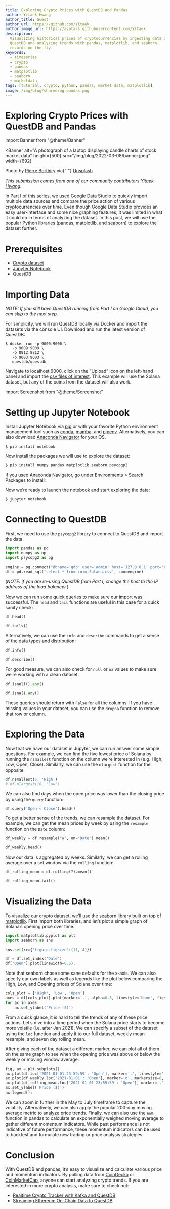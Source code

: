 ```yaml
---
title: Exploring Crypto Prices with QuestDB and Pandas
author: Yitaek Hwang
author_title: Guest
author_url: https://github.com/Yitaek
author_image_url: https://avatars.githubusercontent.com/Yitaek
description:
  Visualizing historical prices of cryptocurrencies by ingesting data into
  QuestDB and analyzing trends with pandas, matplotlib, and seaborn.
  records on the fly.
keywords:
  - timeseries
  - crypto
  - pandas
  - matplotlib
  - seaborn
  - marketdata
tags: [tutorial, crypto, python, pandas, market data, matplotlib]
image: /img/blog/shared/og-pandas.png
---
```


# Exploring Crypto Prices with QuestDB and Pandas

import Banner from "@theme/Banner"

<Banner
  alt="A photograph of a laptop displaying candle charts of stock market data"
  height={500}
  src="/img/blog/2022-03-08/banner.jpeg"
  width={692}
>
  Photo by <a href="https://unsplash.com/@peiobty">Pierre Borthiry</a> via{" "}
  <a href="https://unsplash.com">Unsplash</a>
</Banner>

_This submission comes from one of our community contributors
[Yitaek Hwang](https://yitaek.medium.com/)_.

In [Part I of this series](/blog/2022/02/10/questdb-google-data-studio), we
used Google Data Studio to quickly import multiple data sources and compare the
price action of various cryptocurrencies over time. Even though Google Data
Studio provides an easy user-interface and some nice graphing features, it was
limited in what it could do in terms of analyzing the dataset. In this post, we
will use the popular Python libraries (pandas, matplotlib, and seaborn) to
explore the dataset further.

# Prerequisites

- [Crypto dataset](https://www.kaggle.com/sudalairajkumar/cryptocurrencypricehistory)
- [Jupyter Notebook](https://jupyter.org/)
- [QuestDB](https://questdb.io/)

# Importing Data

_NOTE: If you still have QuestDB running from Part I on Google Cloud, you can
skip to the next step._

For simplicity, we will run QuestDB locally via Docker and import the datasets
via the console UI. Download and run the latest version of QuestDB:

```
$ docker run -p 9000:9000 \
   -p 9009:9009 \
   -p 8812:8812 \
   -p 9003:9003 \
   questdb/questdb
```

Navigate to localhost:9000, click on the “Upload” icon on the left-hand panel
and import the
[csv files of interest](https://www.kaggle.com/sudalairajkumar/cryptocurrencypricehistory).
This example will use the Solana dataset, but any of the coins from the dataset
will also work.

import Screenshot from "@theme/Screenshot"

<Screenshot
  alt="Import CSV section of QuestDB Web Console"
  height={281}
  src="/img/blog/2022-03-08/import.png"
  width={692}
/>

# Setting up Jupyter Notebook

Install Jupyter Notebook via [pip](https://jupyter.org/install) or with your
favorite Python environment management tool such as
[conda](https://docs.conda.io/), [mamba](https://mamba.readthedocs.io/), and
[pipenv](https://pipenv.pypa.io/). Alternatively, you can also download
[Anaconda Navigator](https://www.anaconda.com/products/individual) for your OS.

```
$ pip install notebook
```

Now install the packages we will use to explore the dataset:

```
$ pip install numpy pandas matplotlib seaborn psycogp2
```

If you used Anaconda Navigator, go under Environments > Search Packages to
install:

<Screenshot
  alt="A screenshot of Anaconda Navigator"
  height={446}
  src="/img/blog/2022-03-08/anaconda_navigator.png"
  width={692}
/>

Now we’re ready to launch the notebook and start exploring the data:

```
$ jupyter notebook
```

# Connecting to QuestDB

First, we need to use the `psycopg2` library to connect to QuestDB and import
the data.

```python
import pandas as pd
import numpy as np
import psycopg2 as pg

engine = pg.connect("dbname='qdb' user='admin' host='127.0.0.1' port='8812' password='quest'")
df = pd.read_sql('select * from coin_Solana.csv', con=engine)
```

(_NOTE: if you are re-using QuestDB from Part I, change the host to the IP
address of the load balancer._)

Now we can run some quick queries to make sure our import was successful. The
`head` and `tail` functions are useful in this case for a quick sanity check:

```python
df.head()

df.tails()
```

<Screenshot
  alt="A screenshot showing head and tail functions in Jupyter Notebook"
  height={305}
  src="/img/blog/2022-03-08/head_and_tail.png"
  width={692}
/>

Alternatively, we can use the `info` and `describe` commands to get a sense of
the data types and distribution:

```python
df.info()
```

<Screenshot
  alt="A screenshot showing an info function in Jupyter Notebook"
  height={231}
  src="/img/blog/2022-03-08/info.png"
  width={692}
/>

```python
df.describe()
```

<Screenshot
  alt="A screenshot showing head a describe function in Jupyter Notebook"
  height={206}
  src="/img/blog/2022-03-08/describe.png"
  width={692}
/>

For good measure, we can also check for `null` or `na` values to make sure we’re
working with a clean dataset.

```python
df.isnull().any()

df.isna().any()
```

These queries should return with `False` for all the columns. If you have
missing values in your dataset, you can use the `dropna` function to remove that
row or column.

# Exploring the Data

Now that we have our dataset in Jupyter, we can run answer some simple
questions. For example, we can find the five lowest price of Solana by running
the `nsmallest` function on the column we’re interested in (e.g. High, Low,
Open, Close). Similarly, we can use the `nlargest` function for the opposite:

```python
df.nsmallest(5, 'High')
# df.nlargest(10, 'Low')
```

<Screenshot
  alt="A screenshot showing nlargest function in Jupyter Notebook"
  height={165}
  src="/img/blog/2022-03-08/nlargest.png"
  width={692}
/>

We can also find days when the open price was lower than the closing price by
using the `query` function:

```python
df.query('Open < Close').head()
```

<Screenshot
  alt="A screenshot showing query function in Jupyter Notebook"
  height={151}
  src="/img/blog/2022-03-08/query.png"
  width={692}
/>

To get a better sense of the trends, we can resample the dataset. For example,
we can get the mean prices by week by using the `resample` function on the
`Date` column:

```python
df_weekly = df.resample("W", on="Date").mean()

df_weekly.head()
```

<Screenshot
  alt="A screenshot showing resample function on date in Jupyter Notebook"
  height={196}
  src="/img/blog/2022-03-08/resample_on_date.png"
  width={692}
/>

Now our data is aggregated by weeks. Similarly, we can get a rolling average
over a set window via the `rolling` function:

```python
df_rolling_mean = df.rolling(?).mean()

df_rolling_mean.tail()
```

<Screenshot
  alt="A screenshot showing rolling function in Jupyter Notebook"
  height={177}
  src="/img/blog/2022-03-08/rolling.png"
  width={692}
/>

# Visualizing the Data

To visualize our crypto dataset, we’ll use the
[seaborn](https://seaborn.pydata.org/) library built on top of
[matplotlib](https://matplotlib.org/). First import both libraries, and let’s
plot a simple graph of Solana’s opening price over time:

```python
import matplotlib.pyplot as plt
import seaborn as sns
```

```python
sns.set(rc={'figure.figsize':(11, 4)})

df = df.set_index('Date')
df['Open'].plot(linewidth=0.5);
```

<Screenshot
  alt="A screenshot showing price over time plot"
  height={281}
  src="/img/blog/2022-03-08/price_over_time.png"
  width={692}
/>

Note that seaborn chose some sane defaults for the x-axis. We can also specify
our own labels as well as legends like the plot below comparing the High, Low,
and Opening prices of Solana over time:

```python
cols_plot = ['High', 'Low', 'Open']
axes = df[cols_plot].plot(marker='.', alpha=0.5, linestyle='None', figsize=(11, 9), subplots=True)
for ax in axes:
    ax.set_ylabel('Price ($)')
```

<Screenshot
  alt="A screenshot showing high, low and open price plots"
  height={423}
  src="/img/blog/2022-03-08/high_low_open.png"
  width={692}
/>

From a quick glance, it is hard to tell the trends of any of these price
actions. Let’s dive into a time period when the Solana price starts to become
more volatile (i.e. after Jan 2021). We can specify a subset of the dataset
using the `loc` function and apply it to our full dataset, weekly mean resample,
and seven day rolling mean.

After giving each of the dataset a different marker, we can plot all of them on
the same graph to see when the opening price was above or below the weekly or
moving window average:

```python
fig, ax = plt.subplots()
ax.plot(df.loc['2021-01-01 23:59:59': 'Open'], marker='.', linestyle='-', linewidth=0.5, label='Daily')
ax.plot(df_weekly.loc['2021-01-01': 'Open'], marker='o', markersize=8, linestyle='-', label='Weekly Mean Resample')
ax.plot(df_rolling_mean.loc['2021-01-01 23:59:59': 'Open'], marker='.', linestyle='-', label='7-d Rolling Mean')
ax.set_ylabel('Price ($)')
ax.legend();
```

<Screenshot
  alt="A screenshot showing moving window average plot"
  height={259}
  src="/img/blog/2022-03-08/moving_window_average.png"
  width={692}
/>

We can zoom in further in the May to July timeframe to capture the volatility.
Alternatively, we can also apply the popular 200-day moving average metric to
analyze price trends. Finally, we can also use the `ewm` function in pandas to
calculate an exponentially weighed moving average to gather different momentum
indicators. While past performance is not indicative of future performance,
these momentum indicators can be used to backtest and formulate new trading or
price analysis strategies.

# Conclusion

With QuestDB and pandas, it’s easy to visualize and calculate various price and
momentum indicators. By polling data from
[CoinGecko](https://www.coingecko.com/) or
[CoinMarketCap](https://coinmarketcap.com/), anyone can start analyzing crypto
trends. If you are interested in more crypto analysis, make sure to check out:

- [Realtime Crypto Tracker with Kafka and QuestDB](https://medium.com/swlh/realtime-crypto-tracker-with-kafka-and-questdb-b33b19048fc2)
- [Streaming Ethereum On-Chain Data to QuestDB](https://medium.com/geekculture/streaming-ethereum-on-chain-data-to-questdb-ea6b51d990ab)
